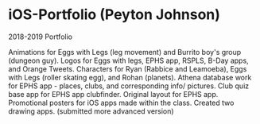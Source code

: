 # iOS-Portfolio (Peyton Johnson)

2018-2019 Portfolio

Animations for Eggs with Legs (leg movement) and Burrito boy's group (dungeon guy).
Logos for Eggs with legs, EPHS app, RSPLS, B-Day apps, and Orange Tweets.
Characters for Ryan (Rabbice and Leamoeba), Eggs with Legs (roller skating egg), and Rohan (planets).
Athena database work for EPHS app - places, clubs, and corresponding info/ pictures.
Club quiz base app for EPHS app clubfinder.
Original layout for EPHS app.
Promotional posters for iOS apps made within the class.
Created two drawing apps. (submitted more advanced version)
